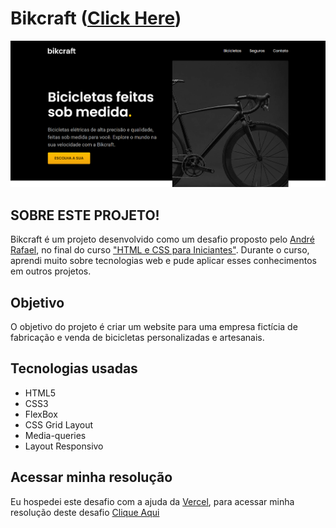 # Bikcraft ([Click Here](https://bikcraft-netinhoalves.vercel.app/))

![Preview](./img/preview-desktop.png)

## SOBRE ESTE PROJETO!

Bikcraft é um projeto desenvolvido como um desafio proposto pelo [André Rafael](https://www.youtube.com/origamid), no final do curso ["HTML e CSS para Iniciantes"](https://www.origamid.com/curso/html-e-css-para-iniciantes/). Durante o curso, aprendi muito sobre tecnologias web e pude aplicar esses conhecimentos em outros projetos.

## Objetivo
O objetivo do projeto é criar um website para uma empresa fictícia de fabricação e venda de bicicletas personalizadas e artesanais.

## Tecnologias usadas

* HTML5
* CSS3
* FlexBox
* CSS Grid Layout
* Media-queries
* Layout Responsivo

## Acessar minha resolução

   Eu hospedei este desafio com a ajuda da [Vercel](https://vercel.com/), para acessar minha resolução deste desafio [Clique Aqui](https://bikcraft-netinhoalves.vercel.app/)
